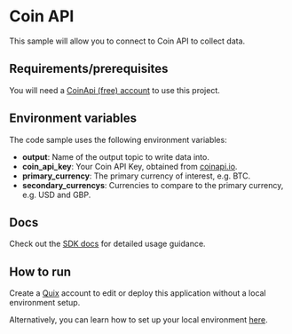 # Coin API 
This sample will allow you to connect to Coin API to collect data.

## Requirements/prerequisites

You will need a [CoinApi (free) account](https://www.coinapi.io/pricing?apikey) to use this project.

## Environment variables

The code sample uses the following environment variables:

- **output**: Name of the output topic to write data into.
- **coin_api_key**: Your Coin API Key, obtained from [coinapi.io](https://coinapi.io).
- **primary_currency**: The primary currency of interest, e.g. BTC.
- **secondary_currencys**: Currencies to compare to the primary currency, e.g. USD and GBP.


## Docs

Check out the [SDK docs](https://quix.ai/docs/sdk/introduction.html) for detailed usage guidance.

## How to run
Create a [Quix](https://portal.platform.quix.ai/self-sign-up?xlink=github) account to edit or deploy this application without a local environment setup.

Alternatively, you can learn how to set up your local environment [here](https://quix.ai/docs/sdk/python-setup.html).
